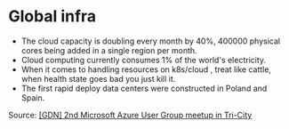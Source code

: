# Global infra

* The cloud capacity is doubling every month by 40%, 400000 physical cores being added in a single region per month.
* Cloud computing currently consumes 1% of the world's electricity.
* When it comes to handling resources on k8s/cloud , treat like cattle, when health state goes bad you just kill it.
* The first rapid deploy data centers were constructed in Poland and Spain.

Source: [[GDN] 2nd Microsoft Azure User Group meetup in Tri-City](https://www.meetup.com/microsoft-azure-users-group-poland/events/291030457/)
